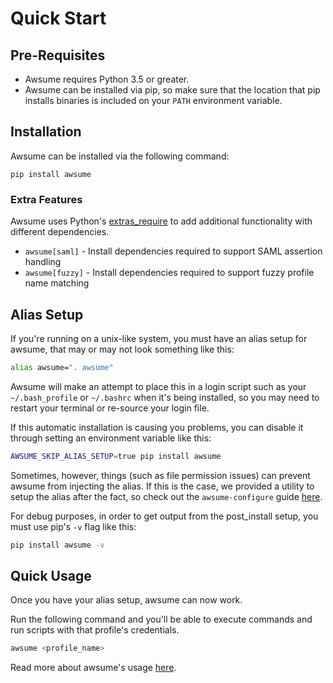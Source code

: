 # Quick Start

## Pre-Requisites

- Awsume requires Python 3.5 or greater.
- Awsume can be installed via pip, so make sure that the location that pip installs binaries is included on your `PATH` environment variable.

## Installation

Awsume can be installed via the following command:

```
pip install awsume
```

### Extra Features

Awsume uses Python's [extras_require](https://setuptools.readthedocs.io/en/latest/setuptools.html#declaring-extras-optional-features-with-their-own-dependencies) to add additional functionality with different dependencies.

- `awsume[saml]` - Install dependencies required to support SAML assertion handling
- `awsume[fuzzy]` - Install dependencies required to support fuzzy profile name matching

## Alias Setup

If you're running on a unix-like system, you must have an alias setup for awsume, that may or may not look something like this:

```bash
alias awsume=". awsume"
```

Awsume will make an attempt to place this in a login script such as your `~/.bash_profile` or `~/.bashrc` when it's being installed, so you may need to restart your terminal or re-source your login file.

If this automatic installation is causing you problems, you can disable it through setting an environment variable like this:

```bash
AWSUME_SKIP_ALIAS_SETUP=true pip install awsume
```

Sometimes, however, things (such as file permission issues) can prevent awsume from injecting the alias. If this is the case, we provided a utility to setup the alias after the fact, so check out the `awsume-configure` guide [here](../utilities/awsume-configure.md).

For debug purposes, in order to get output from the post_install setup, you must use pip's `-v` flag like this:

```bash
pip install awsume -v
```

## Quick Usage

Once you have your alias setup, awsume can now work.

Run the following command and you'll be able to execute commands and run scripts with that profile's credentials.

```bash
awsume <profile_name>
```

Read more about awsume's usage [here](./usage.md).
